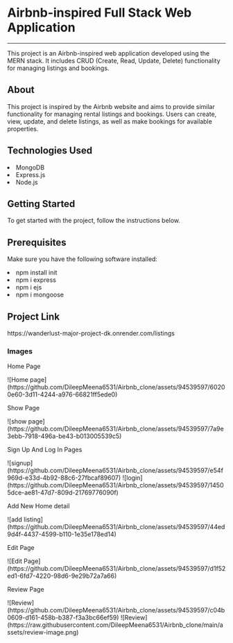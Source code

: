 <h1>Airbnb-inspired Full Stack Web Application</h1>
<hr>
<p>This project is an Airbnb-inspired web application developed using the MERN stack. It includes CRUD (Create, Read, Update, Delete) functionality for managing listings and bookings.</p>
<h2>About</h2>
<p>This project is inspired by the Airbnb website and aims to provide similar functionality for managing rental listings and bookings. Users can create, view, update, and delete listings, as well as make bookings for available properties.</p>
<h2>Technologies Used</h2>

<li>MongoDB</li>
<li>Express.js</li>
<li>Node.js</li>

<h2>Getting Started</h2>
<p>To get started with the project, follow the instructions below.
</p>
<h2>Prerequisites</h2>
<p>Make sure you have the following software installed:</p>
<li>npm install init</li>
<li>npm i express</li>
<li>npm i ejs</li>
<li>npm i mongoose</li>

<h2>Project Link</h2>
<p>https://wanderlust-major-project-dk.onrender.com/listings</p>

<h3>Images</h3>
<p>Home Page</p>
![Home page](https://github.com/DileepMeena6531/Airbnb_clone/assets/94539597/60200e60-3d11-4244-a976-66821ff5ede0)
<p>Show Page</p>
![show page](https://github.com/DileepMeena6531/Airbnb_clone/assets/94539597/7a9e3ebb-7918-496a-be43-b013005539c5)
<p>Sign Up And Log In Pages</p>
![signup](https://github.com/DileepMeena6531/Airbnb_clone/assets/94539597/e54f969d-e33d-4b92-88c6-27fbcaf89607)
![login](https://github.com/DileepMeena6531/Airbnb_clone/assets/94539597/14505dce-ae81-47d7-809d-21769776090f)
<p>Add New Home detail</p>
![add listing](https://github.com/DileepMeena6531/Airbnb_clone/assets/94539597/44ed9d4f-4437-4599-b110-1e35e178ed14)
<p>Edit Page</p>
![Edit Page](https://github.com/DileepMeena6531/Airbnb_clone/assets/94539597/d1f52ed1-6fd7-4220-98d6-9e29b72a7a66)

<p>Review Page</p>
![Review](https://github.com/DileepMeena6531/Airbnb_clone/assets/94539597/c04b0609-d161-458b-b387-f3a3bc66ef59)
![Review](https://raw.githubusercontent.com/DileepMeena6531/Airbnb_clone/main/assets/review-image.png)






